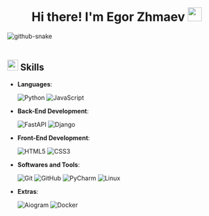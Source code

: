<h1 align="center">Hi there! I'm Egor Zhmaev <img src="https://github.com/blackcater/blackcater/raw/main/images/Hi.gif" height="32"/></h1>

  
<picture>
  <source media="(prefers-color-scheme: dark)" srcset="https://raw.githubusercontent.com/IslamTambiev/IslamTambiev/output/github-contribution-grid-snake-dark.svg" />
  <source media="(prefers-color-scheme: light)" srcset="[output/github-snake.svg](https://raw.githubusercontent.com/IslamTambiev/IslamTambiev/output/github-contribution-grid-snake.svg)" />
  <img alt="github-snake" src="[output/github-snake.svg](https://raw.githubusercontent.com/IslamTambiev/IslamTambiev/output/github-contribution-grid-snake.svg)" />
</picture>

<br>
<br>

## <img src="https://media2.giphy.com/media/QssGEmpkyEOhBCb7e1/giphy.gif?cid=ecf05e47a0n3gi1bfqntqmob8g9aid1oyj2wr3ds3mg700bl&rid=giphy.gif" width ="25"><b> Skills</b>

- **Languages**:

    ![Python](https://img.shields.io/badge/python-3670A0?style=for-the-badge&logo=python&logoColor=ffdd54)
    ![JavaScript](https://img.shields.io/badge/javascript-%23323330.svg?style=for-the-badge&logo=javascript&logoColor=%23F7DF1E)
  
- **Back-End Development**:

   ![FastAPI](https://img.shields.io/badge/FastAPI-005571?style=for-the-badge&logo=fastapi)
   ![Django](https://img.shields.io/badge/Django-5C2D91?style=for-the-badge&logo=django)
  
- **Front-End Development**:

   ![HTML5](https://img.shields.io/badge/HTML5%20-%23E34F26.svg?style=for-the-badge&logo=html5&logoColor=white)
   ![CSS3](https://img.shields.io/badge/CSS%20-%231572B6.svg?style=for-the-badge&logo=css3&logoColor=white)

- **Softwares and Tools**:

    ![Git](https://img.shields.io/badge/git-%23F05033.svg?style=for-the-badge&logo=git&logoColor=white)
    ![GitHub](https://img.shields.io/badge/github-%23121011.svg?style=for-the-badge&logo=github&logoColor=white)
    ![PyCharm](https://img.shields.io/badge/pycharm-143?style=for-the-badge&logo=pycharm&logoColor=black&color=black&labelColor=green)
    ![Linux](https://img.shields.io/badge/Linux-FCC624?style=for-the-badge&logo=linux&logoColor=black) 

- **Extras**:

    ![Aiogram](https://img.shields.io/badge/Aiogram-2CA5E0?style=for-the-badge&logo=telegram&logoColor=white)
    ![Docker](https://img.shields.io/badge/docker-%230db7ed.svg?style=for-the-badge&logo=docker&logoColor=white)

